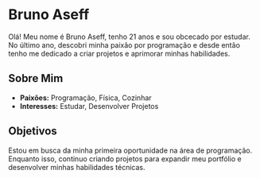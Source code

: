 # Bruno Aseff

Olá! Meu nome é Bruno Aseff, tenho 21 anos e sou obcecado por estudar. No último ano, descobri minha paixão por programação e desde então tenho me dedicado a criar projetos e aprimorar minhas habilidades.

## Sobre Mim

- **Paixões:** Programação, Física, Cozinhar
- **Interesses:** Estudar, Desenvolver Projetos

## Objetivos

Estou em busca da minha primeira oportunidade na área de programação. Enquanto isso, continuo criando projetos para expandir meu portfólio e desenvolver minhas habilidades técnicas.
